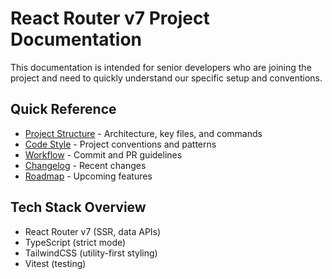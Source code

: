 # React Router v7 Project Documentation

This documentation is intended for senior developers who are joining the project and need to quickly understand our specific setup and conventions.

## Quick Reference

- [Project Structure](project.md) - Architecture, key files, and commands
- [Code Style](codestyle.md) - Project conventions and patterns
- [Workflow](workflow.md) - Commit and PR guidelines
- [Changelog](changelog.md) - Recent changes
- [Roadmap](roadmap.md) - Upcoming features

## Tech Stack Overview

- React Router v7 (SSR, data APIs)
- TypeScript (strict mode)
- TailwindCSS (utility-first styling)
- Vitest (testing)
